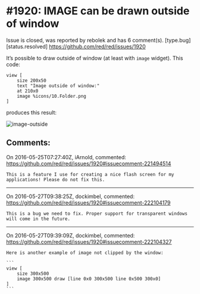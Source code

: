 
#1920: IMAGE can be drawn outside of window
================================================================================
Issue is closed, was reported by rebolek and has 6 comment(s).
[type.bug] [status.resolved]
<https://github.com/red/red/issues/1920>

It’s possible to draw outside of window (at least with `image` widget). This code:

```
view [
    size 200x50 
    text "Image outside of window:" 
    at 210x0 
    image %icons/10.Folder.png
]
```

produces this result:

![image-outside](https://cloud.githubusercontent.com/assets/660267/15420817/08a5960a-1e6f-11e6-96dc-7953119e5fac.png)



Comments:
--------------------------------------------------------------------------------

On 2016-05-25T07:27:40Z, iArnold, commented:
<https://github.com/red/red/issues/1920#issuecomment-221494514>

    This is a feature I use for creating a nice flash screen for my applications! Please do not fix this.

--------------------------------------------------------------------------------

On 2016-05-27T09:38:25Z, dockimbel, commented:
<https://github.com/red/red/issues/1920#issuecomment-222104179>

    This is a bug we need to fix. Proper support for transparent windows will come in the future.

--------------------------------------------------------------------------------

On 2016-05-27T09:39:09Z, dockimbel, commented:
<https://github.com/red/red/issues/1920#issuecomment-222104327>

    Here is another example of image not clipped by the window:
    
    ```
    view [
        size 300x500
        image 300x500 draw [line 0x0 300x500 line 0x500 300x0]
    ]
    ```

